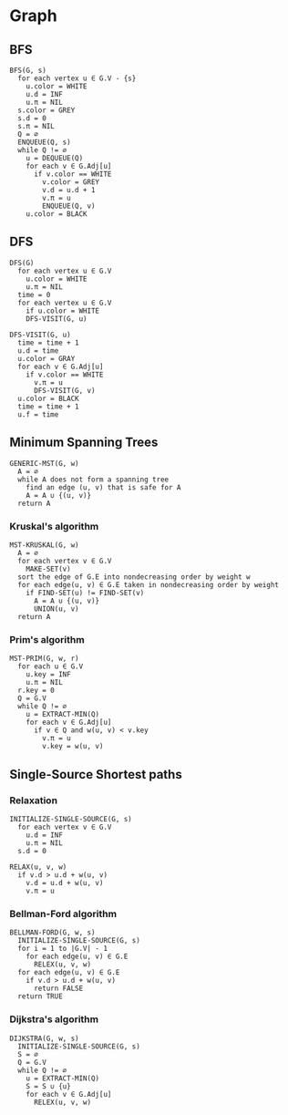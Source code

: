 # Graph

## BFS

```<b>tag</b>
BFS(G, s)
  for each vertex u ∈ G.V - {s}
    u.color = WHITE
    u.d = INF
    u.π = NIL
  s.color = GREY
  s.d = 0
  s.π = NIL
  Q = ∅
  ENQUEUE(Q, s)
  while Q != ∅
    u = DEQUEUE(Q)
    for each v ∈ G.Adj[u]
      if v.color == WHITE
        v.color = GREY
        v.d = u.d + 1
        v.π = u
        ENQUEUE(Q, v)
    u.color = BLACK
```

## DFS

```<b>tag</b>
DFS(G)
  for each vertex u ∈ G.V
    u.color = WHITE
    u.π = NIL
  time = 0
  for each vertex u ∈ G.V
    if u.color = WHITE
    DFS-VISIT(G, u)

DFS-VISIT(G, u)
  time = time + 1
  u.d = time
  u.color = GRAY
  for each v ∈ G.Adj[u]
    if v.color == WHITE
      v.π = u
      DFS-VISIT(G, v)
  u.color = BLACK
  time = time + 1
  u.f = time
```

## Minimum Spanning Trees

```<b>tag</b>
GENERIC-MST(G, w)
  A = ∅
  while A does not form a spanning tree
    find an edge (u, v) that is safe for A
    A = A ∪ {(u, v)}
  return A
```

### Kruskal's algorithm

```<b>tag</b>
MST-KRUSKAL(G, w)
  A = ∅
  for each vertex v ∈ G.V
    MAKE-SET(v)
  sort the edge of G.E into nondecreasing order by weight w
  for each edge(u, v) ∈ G.E taken in nondecreasing order by weight
    if FIND-SET(u) != FIND-SET(v)
      A = A ∪ {(u, v)}
      UNION(u, v)
  return A
```

### Prim's algorithm

```<b>tag</b>
MST-PRIM(G, w, r)
  for each u ∈ G.V
    u.key = INF
    u.π = NIL
  r.key = 0
  Q = G.V
  while Q != ∅
    u = EXTRACT-MIN(Q)
    for each v ∈ G.Adj[u]
      if v ∈ Q and w(u, v) < v.key
        v.π = u
        v.key = w(u, v)
```

## Single-Source Shortest paths

### Relaxation

```<b>tag</b>
INITIALIZE-SINGLE-SOURCE(G, s)
  for each vertex v ∈ G.V
    u.d = INF
    u.π = NIL
  s.d = 0

RELAX(u, v, w)
  if v.d > u.d + w(u, v)
    v.d = u.d + w(u, v)
    v.π = u
```

### Bellman-Ford algorithm

```<b>tag</b>
BELLMAN-FORD(G, w, s)
  INITIALIZE-SINGLE-SOURCE(G, s)
  for i = 1 to |G.V| - 1
    for each edge(u, v) ∈ G.E
      RELEX(u, v, w)
  for each edge(u, v) ∈ G.E
    if v.d > u.d + w(u, v)
      return FALSE
  return TRUE
```

### Dijkstra's algorithm

```<b>tag</b>
DIJKSTRA(G, w, s)
  INITIALIZE-SINGLE-SOURCE(G, s)
  S = ∅
  Q = G.V
  while Q != ∅
    u = EXTRACT-MIN(Q)
    S = S ∪ {u}
    for each v ∈ G.Adj[u]
      RELEX(u, v, w)
```
